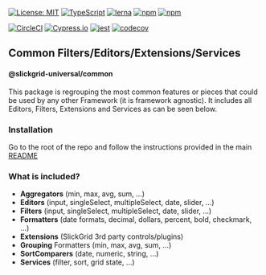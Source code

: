 [![License: MIT](https://img.shields.io/badge/License-MIT-yellow.svg)](https://opensource.org/licenses/MIT)
[![TypeScript](https://img.shields.io/badge/%3C%2F%3E-TypeScript-%230074c1.svg)](http://www.typescriptlang.org/)
[![lerna](https://img.shields.io/badge/maintained%20with-lerna-cc00ff.svg)](https://lerna.js.org/)
[![npm](https://img.shields.io/npm/v/@slickgrid-universal/common.svg?color=forest)](https://www.npmjs.com/package/@slickgrid-universal/common)
[![npm](https://img.shields.io/npm/dy/@slickgrid-universal/common?color=forest)](https://www.npmjs.com/package/@slickgrid-universal/common)

[![CircleCI](https://circleci.com/gh/ghiscoding/slickgrid-universal/tree/master.svg?style=shield)](https://circleci.com/gh/ghiscoding/workflows/slickgrid-universal/tree/master)
[![Cypress.io](https://img.shields.io/badge/tested%20with-Cypress-04C38E.svg)](https://www.cypress.io/)
[![jest](https://jestjs.io/img/jest-badge.svg)](https://github.com/facebook/jest)
[![codecov](https://codecov.io/gh/ghiscoding/slickgrid-universal/branch/master/graph/badge.svg)](https://codecov.io/gh/ghiscoding/slickgrid-universal)

## Common Filters/Editors/Extensions/Services
#### @slickgrid-universal/common

This package is regrouping the most common features or pieces that could be used by any other Framework (it is framework agnostic). It includes all Editors, Filters, Extensions and Services as can be seen below.

### Installation
Go to the root of the repo and follow the instructions provided in the main [README](https://github.com/ghiscoding/slickgrid-universal#installation)

### What is included?
- **Aggregators** (min, max, avg, sum, ...)
- **Editors** (input, singleSelect, multipleSelect, date, slider, ...)
- **Filters** (input, singleSelect, multipleSelect, date, slider, ...)
- **Formatters** (date formats, decimal, dollars, percent, bold, checkmark, ...)
- **Extensions** (SlickGrid 3rd party controls/plugins)
- **Grouping** Formatters (min, max, avg, sum, ...)
- **SortComparers** (date, numeric, string, ...)
- **Services** (filter, sort, grid state, ...)

